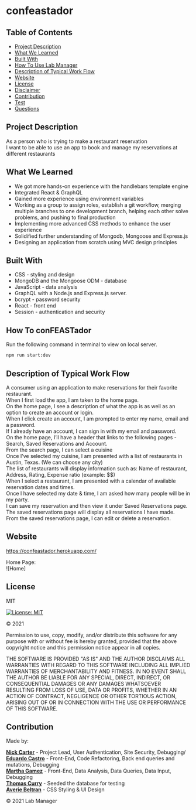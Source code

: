 # confeastador

## Table of Contents

- [Project Description](#project-description)
- [What We Learned](#what-we-learned)
- [Built With](#built-with)
- [How To Use Lab Manager](#how-to-use-lab-manager)
- [Description of Typical Work Flow](#description-of-typical-work-flow)
- [Website](#website)
- [License](#license)
- [Disclaimer](#disclaimer)
- [Contribution](#contribution)
- [Test](#test)
- [Questions](#questions)

## Project Description

As a person who is trying to make a restaurant reservation</br>
I want to be able to use an app to book and manage my reservations at different restaurants


## What We Learned

- We got more hands-on experience with the handlebars template engine
- Integrated React & GraphQL
- Gained more experience using environment variables
- Working as a group to assign roles, establish a git workflow, merging multiple branches to one development branch, helping each other solve problems, and pushing to final production
- Implementing more advanced CSS methods to enhance the user experience
- Solidified further understanding of Mongodb, Mongoose and Express.js
- Designing an application from scratch using MVC design principles

## Built With

- CSS - styling and design
- MongoDB and the Mongoose ODM - database
- JavaScript - data analysis
- GraphQL with a Node.js and Express.js server.
- bcrypt - password security
- React - front end
- Session - authentication and security

## How To conFEASTador

Run the following command in terminal to view on local server.

```bash
npm run start:dev
```

## Description of Typical Work Flow

A consumer using an application to make reservations for their favorite restaurant.</br>
When I first load the app, I am taken to the home page.</br>
On the home page, I see a description of what the app is as well as an option to create an account or login.</br>
When I click create an account, I am prompted to enter my name, email and a password. </br>
If I already have an account, I can sign in with my email and password. </br>
On the home page, I’ll have a header that links to the following pages - Search, Saved Reservations and Account. </br>
From the search page, I can select a cuisine</br>
Once I’ve selected my cuisine, I am presented with a list of restaurants in Austin, Texas. (We can choose any city)</br>
The list of restaurants will display information such as: Name of restaurant, Address, Rating, Expense ratio (example: $$)</br>
When I select a restaurant, I am presented with a calendar of available reservation dates and times.</br>
Once I have selected my date & time, I am asked how many people will be in my party.</br>
I can save my reservation and then view it under Saved Reservations page.</br> 
The saved reservations page will display all reservations I have made.</br> 
From the saved reservations page, I can edit or delete a reservation.</br>

## Website

https://confeastador.herokuapp.com/

Home Page:\
![Home]


## License

MIT

[![License: MIT](https://img.shields.io/badge/License-MIT-yellow.svg)](https://opensource.org/licenses/MIT)

&copy; 2021

Permission to use, copy, modify, and/or distribute this software for any purpose with or without fee is hereby granted, provided that the above copyright notice and this permission notice appear in all copies.

THE SOFTWARE IS PROVIDED "AS IS" AND THE AUTHOR DISCLAIMS ALL WARRANTIES WITH REGARD TO THIS SOFTWARE INCLUDING ALL IMPLIED WARRANTIES OF MERCHANTABILITY AND FITNESS. IN NO EVENT SHALL THE AUTHOR BE LIABLE FOR ANY SPECIAL, DIRECT, INDIRECT, OR CONSEQUENTIAL DAMAGES OR ANY DAMAGES WHATSOEVER RESULTING FROM LOSS OF USE, DATA OR PROFITS, WHETHER IN AN ACTION OF CONTRACT, NEGLIGENCE OR OTHER TORTIOUS ACTION, ARISING OUT OF OR IN CONNECTION WITH THE USE OR PERFORMANCE OF THIS SOFTWARE.

## Contribution

Made by:

**[Nick Carter](https://github.com/NickolausCarter)** - Project Lead, User Authentication, Site Security, Debugging/
**[Eduardo Castro](https://github.com/mambru82)** - Front-End, Code Refactoring, Back end queries and mutations, Debugging\
**[Martha Gamez](https://github.com/marth121)** - Front-End, Data Analysis, Data Queries, Data Input, Debugging\
**[Thomas Curry](https://github.com/curryduz)** - Seeded the database for testing\
**[Averie Beltran](https://github.com/averiebeltran)** - CSS Styling & UI Design


&copy; 2021 Lab Manager
